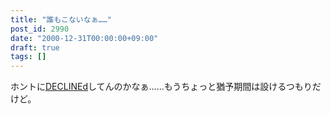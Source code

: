 ```yaml
---
title: "誰もこないなぁ……"
post_id: 2990
date: "2000-12-31T00:00:00+09:00"
draft: true
tags: []
---
```



ホントに[DECLINEd](https://danmaq.com/tag/declined)してんのかなぁ……もうちょっと猶予期間は設けるつもりだけど。
